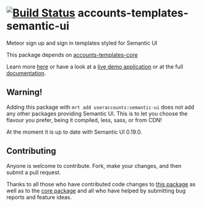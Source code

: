 [![Build Status](https://travis-ci.org/useraccounts/semantic-ui.svg?branch=master)](https://travis-ci.org/useraccounts/semantic-ui)
accounts-templates-semantic-ui
==============================

Meteor sign up and sign in templates styled for Semantic UI

This package depends on [accounts-templates-core](https://atmospherejs.com/useraccounts/core)

Learn more [here](http://accounts-templates.meteor.com) or have a look at a [live demo application](http://accounts-templates-semantic-ui.meteor.com) or at the full [documentation](https://github.com/splendido/accounts-templates-core).


## Warning!

Adding this package with `mrt add useraccounts:semantic-ui` does not add any other packages providing Semantic UI. This is to let you choose the flavour you prefer, being it compiled, less, sass, or from CDN!

At the moment it is up to date with Semantic UI 0.19.0.


## Contributing

Anyone is welcome to contribute. Fork, make your changes, and then submit a pull request.

Thanks to all those who have contributed code changes to [this package](https://github.com/useraccounts/semantic-ui/graphs/contributors) as well as to the [core package](https://github.com/useraccounts/core/graphs/contributors) and all who have helped by submitting bug reports and feature ideas.